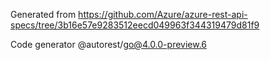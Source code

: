 Generated from https://github.com/Azure/azure-rest-api-specs/tree/3b16e57e9283512eecd049963f344319479d81f9

Code generator @autorest/go@4.0.0-preview.6